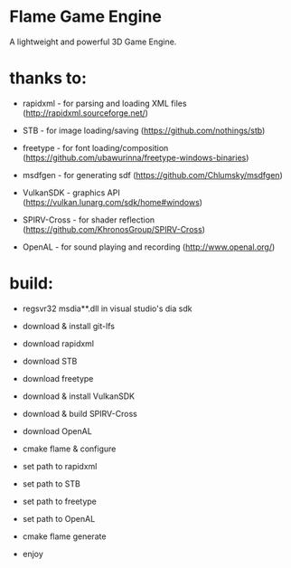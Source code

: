 # Flame Game Engine
A lightweight and powerful 3D Game Engine.

# thanks to:

- rapidxml    - for parsing and loading XML files (http://rapidxml.sourceforge.net/)

- STB         - for image loading/saving (https://github.com/nothings/stb)
  
- freetype    - for font loading/composition (https://github.com/ubawurinna/freetype-windows-binaries)

- msdfgen     - for generating sdf (https://github.com/Chlumsky/msdfgen)

- VulkanSDK   - graphics API (https://vulkan.lunarg.com/sdk/home#windows)

- SPIRV-Cross - for shader reflection (https://github.com/KhronosGroup/SPIRV-Cross)

- OpenAL      - for sound playing and recording (http://www.openal.org/)
  

# build:

- regsvr32 msdia**.dll in visual studio's dia sdk

- download & install git-lfs

- download rapidxml

- download STB

- download freetype

- download & install VulkanSDK

- download & build SPIRV-Cross

- download OpenAL
  
- cmake flame & configure
  
- set path to rapidxml

- set path to STB

- set path to freetype

- set path to OpenAL
  
- cmake flame generate
  
- enjoy
  
